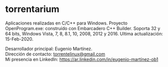 # torrentarium

Aplicaciones realizadas en C/C++ para Windows.
Proyecto OpenProgram.exe: construído con Embarcadero C++ Builder.
Soporta 32 y 64 bits, Windows Vista, 7, 8, 8.1, 10, 2008, 2012 y 2016.
Ultima actualización: 15-Feb-2020.

Desarrollador principal: Eugenio Martínez.<br>
Dirección de contacto: torrentelinux@gmail.com<br>
Mi presencia en LinkedIn: https://ar.linkedin.com/in/eugenio-martínez-ob1<br>
